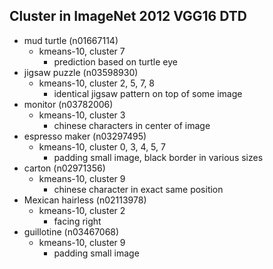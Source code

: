 ## Cluster in ImageNet 2012 VGG16 DTD
- mud turtle (n01667114)
    - kmeans-10, cluster 7
        - prediction based on turtle eye
- jigsaw puzzle (n03598930)
    - kmeans-10, cluster 2, 5, 7, 8
        - identical jigsaw pattern on top of some image
- monitor (n03782006)
    - kmeans-10, cluster 3
        - chinese characters in center of image
- espresso maker (n03297495)
    - kmeans-10, cluster 0, 3, 4, 5, 7
        - padding small image, black border in various sizes
- carton (n02971356)
    - kmeans-10, cluster 9
        - chinese character in exact same position
- Mexican hairless (n02113978)
    - kmeans-10, cluster 2
        - facing right
- guillotine (n03467068)
    - kmeans-10, cluster 9
        - padding small image
